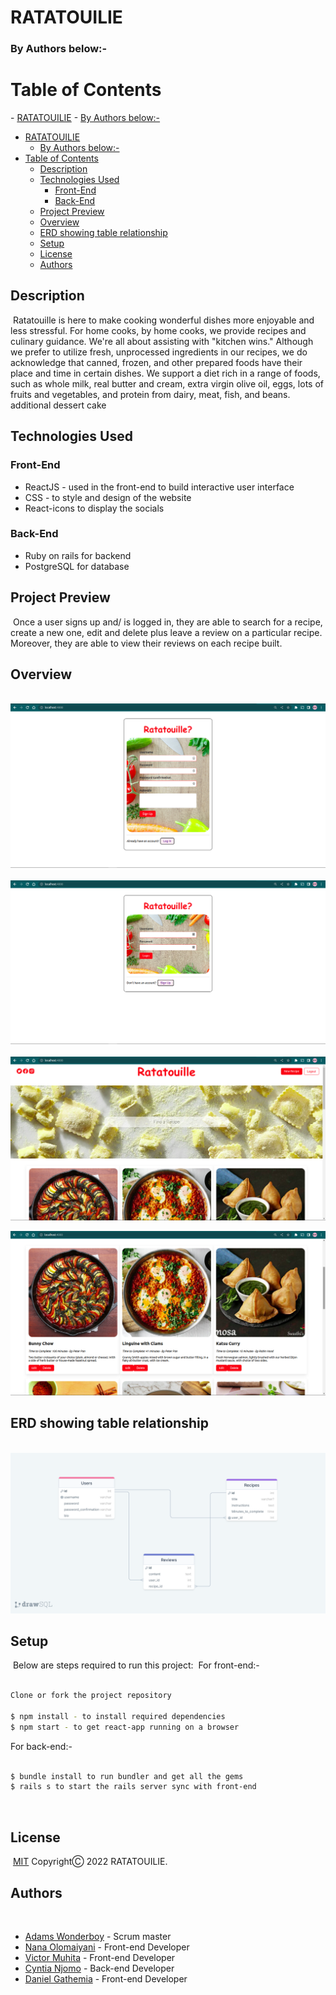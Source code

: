 # RATATOUILIE

### By Authors below:-

# Table of Contents

​- [RATATOUILIE](#ratatouilie)
    - [By Authors below:-](#by-authors-below-)

- [RATATOUILIE](#ratatouilie)
    - [By Authors below:-](#by-authors-below-)
- [Table of Contents](#table-of-contents)
  - [Description](#description)
  - [Technologies Used](#technologies-used)
    - [Front-End​](#front-end)
    - [Back-End](#back-end)
  - [Project Preview](#project-preview)
  - [Overview](#overview)
  - [ERD showing table relationship](#erd-showing-table-relationship)
  - [Setup](#setup)
  - [License](#license)
  - [Authors](#authors)

## Description

​
Ratatouille is here to make cooking wonderful dishes more enjoyable and less stressful. For home cooks, by home cooks, we provide recipes and culinary guidance. We're all about assisting with "kitchen wins." Although we prefer to utilize fresh, unprocessed ingredients in our recipes, we do acknowledge that canned, frozen, and other prepared foods have their place and time in certain dishes. We support a diet rich in a range of foods, such as whole milk, real butter and cream, extra virgin olive oil, eggs, lots of fruits and vegetables, and protein from dairy, meat, fish, and beans. additional dessert cake
​

## Technologies Used

### Front-End​

- ReactJS - used in the front-end to build interactive user interface
- CSS - to style and design of the website
- React-icons to display the socials
  
### Back-End

- Ruby on rails for backend
- PostgreSQL for database
​

## Project Preview

​
Once a user signs up and/ is logged in, they are able to search for a recipe, create a new one, edit and delete plus leave a review on a particular recipe. Moreover, they are able to view their reviews on each recipe built.
​

## Overview

​
![My Image](./images/register.png)
​
![My Image](./images/login.png)
​
![My Image](./images/land.png)

![My Image](./images/recipes.png)

## ERD showing table relationship

​
![My Image](./images/drawSQL.png)

## Setup

​
Below are steps required to run this project:
​
For front-end:-

```bash

Clone or fork the project repository
​
$ npm install - to install required dependencies
$ npm start - to get react-app running on a browser

```

For back-end:-

```bash

$ bundle install to run bundler and get all the gems
$ rails s to start the rails server sync with front-end

```

​

## License

​
[MIT](https://choosealicense.com/licenses/mit/) CopyrightⒸ 2022 RATATOUILIE.
​

## Authors

​

- [Adams Wonderboy](https://github.com/adamswonder) - Scrum master
- [Nana Olomaiyani](https://github.com/olomaiyani) - Front-end Developer
- [Victor Muhita](https://github.com/Vicstudentwatch) - Front-end Developer
- [Cyntia Njomo](https://github.com/CynthiaNgoiri) - Back-end Developer
- [Daniel Gathemia]() - Front-end Developer
